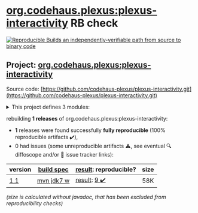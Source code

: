 [org.codehaus.plexus:plexus-interactivity](https://central.sonatype.com/artifact/org.codehaus.plexus/plexus-interactivity/versions) RB check
=======

[![Reproducible Builds](https://reproducible-builds.org/images/logos/rb.svg) an independently-verifiable path from source to binary code](https://reproducible-builds.org/)

## Project: [org.codehaus.plexus:plexus-interactivity](https://central.sonatype.com/artifact/org.codehaus.plexus/plexus-interactivity/versions)

Source code: [https://github.com/codehaus-plexus/plexus-interactivity.git](https://github.com/codehaus-plexus/plexus-interactivity.git)

<details><summary>This project defines 3 modules:</summary>

* [org.codehaus.plexus:plexus-interactivity](https://central.sonatype.com/artifact/org.codehaus.plexus/plexus-interactivity/1.1)
* [org.codehaus.plexus:plexus-interactivity-api](https://central.sonatype.com/artifact/org.codehaus.plexus/plexus-interactivity-api/1.1)
* [org.codehaus.plexus:plexus-interactivity-jline](https://central.sonatype.com/artifact/org.codehaus.plexus/plexus-interactivity-jline/1.1)
</details>

rebuilding **1 releases** of org.codehaus.plexus:plexus-interactivity:
- **1** releases were found successfully **fully reproducible** (100% reproducible artifacts :heavy_check_mark:),
- 0 had issues (some unreproducible artifacts :warning:, see eventual :mag: diffoscope and/or :memo: issue tracker links):

| version | [build spec](/BUILDSPEC.md) | [result](https://reproducible-builds.org/docs/jvm/): reproducible? | size |
| -- | --------- | ------ | -- |
| [1.1](https://central.sonatype.com/artifact/org.codehaus.plexus/plexus-interactivity/1.1/pom) | [mvn jdk7 w](plexus-interactivity-1.1.buildspec) | [result](plexus-interactivity-1.1.buildinfo): [9 :heavy_check_mark: ](plexus-interactivity-1.1.buildcompare) | 58K |

<i>(size is calculated without javadoc, that has been excluded from reproducibility checks)</i>
